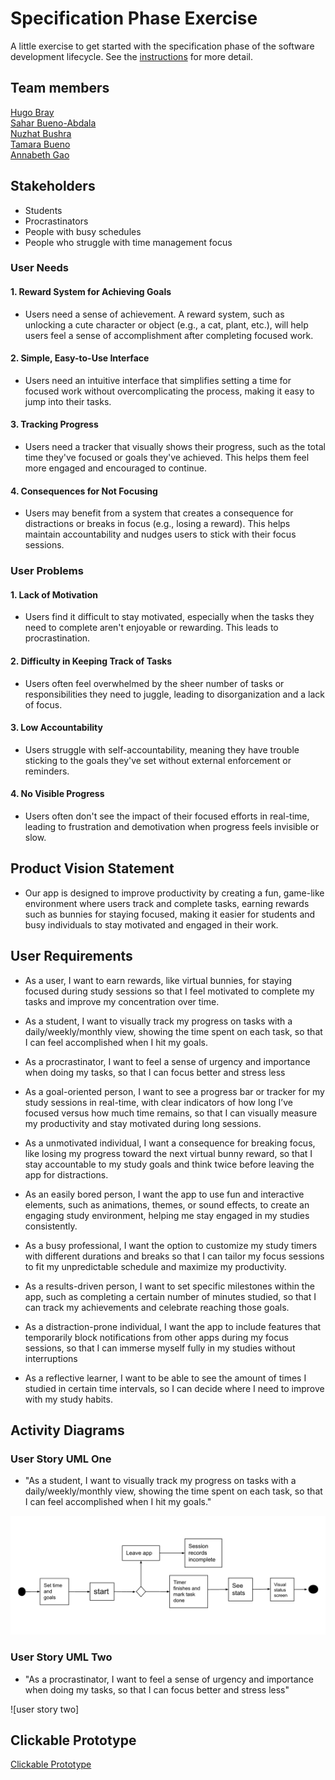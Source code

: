 # Specification Phase Exercise

A little exercise to get started with the specification phase of the software development lifecycle. See the [instructions](instructions.md) for more detail.

## Team members

[Hugo Bray](https://github.com/BringoJr)  
[Sahar Bueno-Abdala](https://github.com/saharbueno)  
[Nuzhat Bushra](https://github.com/ntb5562)  
[Tamara Bueno](https://github.com/TamaraBuenoo)  
[Annabeth Gao](https://github.com/bellinimoon)

## Stakeholders

- Students
- Procrastinators
- People with busy schedules
- People who struggle with time management focus

### User Needs

#### 1. Reward System for Achieving Goals

- Users need a sense of achievement. A reward system, such as unlocking a cute character or object (e.g., a cat, plant, etc.), will help users feel a sense of accomplishment after completing focused work.

#### 2. Simple, Easy-to-Use Interface

- Users need an intuitive interface that simplifies setting a time for focused work without overcomplicating the process, making it easy to jump into their tasks.

#### 3. Tracking Progress

- Users need a tracker that visually shows their progress, such as the total time they've focused or goals they've achieved. This helps them feel more engaged and encouraged to continue.

#### 4. Consequences for Not Focusing

- Users may benefit from a system that creates a consequence for distractions or breaks in focus (e.g., losing a reward). This helps maintain accountability and nudges users to stick with their focus sessions.

### User Problems

#### 1. Lack of Motivation

- Users find it difficult to stay motivated, especially when the tasks they need to complete aren't enjoyable or rewarding. This leads to procrastination.

#### 2. Difficulty in Keeping Track of Tasks

- Users often feel overwhelmed by the sheer number of tasks or responsibilities they need to juggle, leading to disorganization and a lack of focus.

#### 3. Low Accountability

- Users struggle with self-accountability, meaning they have trouble sticking to the goals they've set without external enforcement or reminders.

#### 4. No Visible Progress

- Users often don't see the impact of their focused efforts in real-time, leading to frustration and demotivation when progress feels invisible or slow.

## Product Vision Statement

- Our app is designed to improve productivity by creating a fun, game-like environment where users track and complete tasks, earning rewards such as bunnies for staying focused, making it easier for students and busy individuals to stay motivated and engaged in their work.

## User Requirements

- As a user, I want to earn rewards, like virtual bunnies, for staying focused during study sessions so that I feel motivated to complete my tasks and improve my concentration over time.

- As a student, I want to visually track my progress on tasks with a daily/weekly/monthly view, showing the time spent on each task, so that I can feel accomplished when I hit my goals.

- As a procrastinator, I want to feel a sense of urgency and importance when doing my tasks, so that I can focus better and stress less

- As a goal-oriented person, I want to see a progress bar or tracker for my study sessions in real-time, with clear indicators of how long I’ve focused versus how much time remains, so that I can visually measure my productivity and stay motivated during long sessions.

- As a unmotivated individual, I want a consequence for breaking focus, like losing my progress toward the next virtual bunny reward, so that I stay accountable to my study goals and think twice before leaving the app for distractions.

- As an easily bored person, I want the app to use fun and interactive elements, such as animations, themes, or sound effects, to create an engaging study environment, helping me stay engaged in my studies consistently.

- As a busy professional, I want the option to customize my study timers with different durations and breaks so that I can tailor my focus sessions to fit my unpredictable schedule and maximize my productivity.

- As a results-driven person, I want to set specific milestones within the app, such as completing a certain number of minutes studied, so that I can track my achievements and celebrate reaching those goals.

- As a distraction-prone individual, I want the app to include features that temporarily block notifications from other apps during my focus sessions, so that I can immerse myself fully in my studies without interruptions

- As a reflective learner, I want to be able to see the amount of times I studied in certain time intervals, so I can decide where I need to improve with my study habits.

## Activity Diagrams

### User Story UML One

* "As a student, I want to visually track my progress on tasks with a daily/weekly/monthly view, showing the time spent on each task, so that I can feel accomplished when I hit my goals."

![user story one](./UML-Stats.png)

### User Story UML Two

* "As a procrastinator, I want to feel a sense of urgency and importance when doing my tasks, so that I can focus better and stress less"

![user story two]

## Clickable Prototype
[Clickable Prototype](https://www.figma.com/proto/cGfssq0dgAoQ815AAxkKvm/Project-1-Study-APP?node-id=24-40&node-type=canvas&t=bi1DMLfB4yxG0cp8-1&scaling=scale-down&content-scaling=fixed&page-id=0%3A1&starting-point-node-id=2%3A139)
